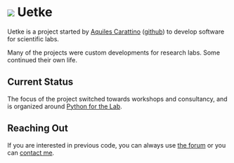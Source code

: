 # ![](https://avatars.githubusercontent.com/u/29943615?s=200&v=4) Uetke

Uetke is a project started by [Aquiles Carattino](https://www.aquiles.me) ([github](https://github.com/aquilesC)) to develop software for scientific labs. 

Many of the projects were custom developments for research labs. Some continued their own life. 

## Current Status

The focus of the project switched towards workshops and consultancy, and is organized around [Python for the Lab](https://www.pythonforthelab.com). 

## Reaching Out

If you are interested in previous code, you can always use [the forum](https://forum.pythonforthelab.com) or you can [contact me](https://www.aquiles.me/contact_me/).
